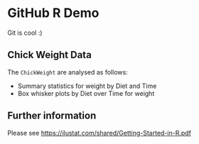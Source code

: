 # GitHub R Demo

Git is cool :)

## Chick Weight Data

The `ChickWeight` are analysed as follows:
 
+ Summary statistics for weight by Diet and Time
+ Box whisker plots by Diet over Time for weight

## Further information

Please see https://ilustat.com/shared/Getting-Started-in-R.pdf